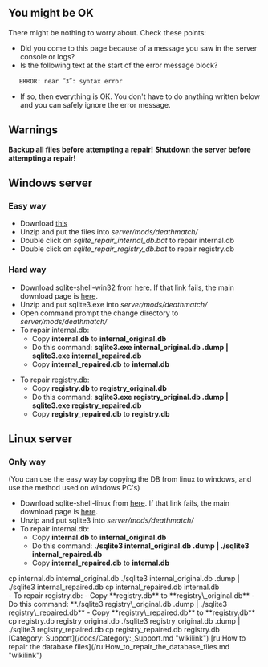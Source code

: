 You might be OK
---------------

There might be nothing to worry about. Check these points:

-   Did you come to this page because of a message you saw in the server console or logs?
-   Is the following text at the start of the error message block?

`   ERROR: near `“`3`”`: syntax error`

-   If so, then everything is OK. You don't have to do anything written below and you can safely ignore the error message.

Warnings
--------

**Backup all files before attempting a repair!**
**Shutdown the server before attempting a repair!**

Windows server
--------------

### Easy way

-   Download [this](http://updatesa.mtasa.com/sa/files/sqlite/mtasa-db-repair-win.zip)
-   Unzip and put the files into *server/mods/deathmatch/*
-   Double click on *sqlite\_repair\_internal\_db.bat* to repair internal.db
-   Double click on *sqlite\_repair\_registry\_db.bat* to repair registry.db

### Hard way

-   Download sqlite-shell-win32 from [here](http://www.sqlite.org/sqlite-shell-win32-x86-3070700.zip). If that link fails, the main download page is [here](http://www.sqlite.org/download.html).
-   Unzip and put sqlite3.exe into *server/mods/deathmatch/*
-   Open command prompt the change directory to *server/mods/deathmatch/*
-   To repair internal.db:
    -   Copy **internal.db** to **internal\_original.db**
    -   Do this command: **sqlite3.exe internal\_original.db .dump | sqlite3.exe internal\_repaired.db**
    -   Copy **internal\_repaired.db** to **internal.db**

<!-- -->

-   To repair registry.db:
    -   Copy **registry.db** to **registry\_original.db**
    -   Do this command: **sqlite3.exe registry\_original.db .dump | sqlite3.exe registry\_repaired.db**
    -   Copy **registry\_repaired.db** to **registry.db**

Linux server
------------

### Only way

(You can use the easy way by copying the DB from linux to windows, and use the method used on windows PC's)

-   Download sqlite-shell-linux from [here](http://www.sqlite.org/sqlite-shell-linux-x86-3070700.zip). If that link fails, the main download page is [here](http://www.sqlite.org/download.html).
-   Unzip and put sqlite3 into *server/mods/deathmatch/*
-   To repair internal.db:
    -   Copy **internal.db** to **internal\_original.db**
    -   Do this command: **./sqlite3 internal\_original.db .dump | ./sqlite3 internal\_repaired.db**
    -   Copy **internal\_repaired.db** to **internal.db**

<section name="Commands" class="server" show="false">
    cp internal.db internal_original.db
    ./sqlite3 internal_original.db .dump | ./sqlite3 internal_repaired.db
    cp internal_repaired.db internal.db

</section>
-   To repair registry.db:
    -   Copy **registry.db** to **registry\_original.db**
    -   Do this command: **./sqlite3 registry\_original.db .dump | ./sqlite3 registry\_repaired.db**
    -   Copy **registry\_repaired.db** to **registry.db**

<section name="Commands" class="server" show="false">
    cp registry.db registry_original.db
    ./sqlite3 registry_original.db .dump | ./sqlite3 registry_repaired.db
    cp registry_repaired.db registry.db

</section>
[Category: Support](/docs/Category:_Support.md "wikilink") [ru:How to repair the database files](/ru:How_to_repair_the_database_files.md "wikilink")
